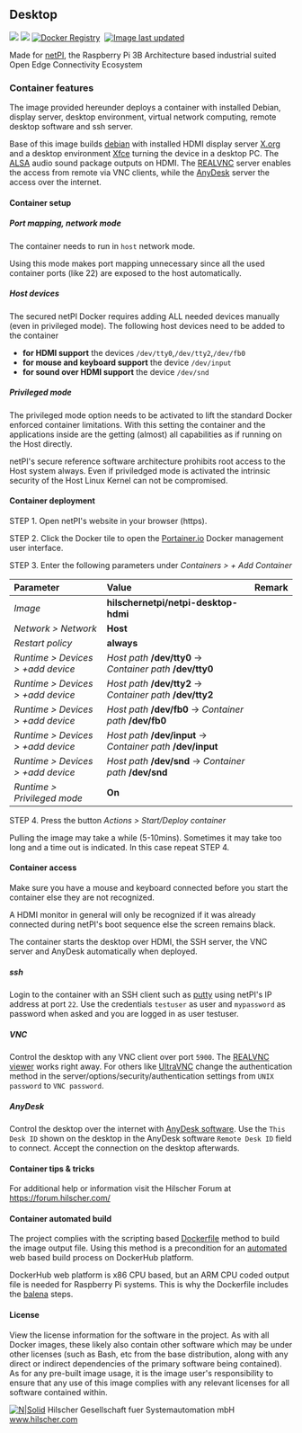 ## Desktop

[![](https://images.microbadger.com/badges/image/hilschernetpi/netpi-desktop-hdmi.svg)](https://microbadger.com/images/hilschernetpi/netpi-desktop-hdmi "Desktop")
[![](https://images.microbadger.com/badges/commit/hilschernetpi/netpi-desktop-hdmi.svg)](https://microbadger.com/images/hilschernetpi//netpi-desktop-hdmi "Desktop")
[![Docker Registry](https://img.shields.io/docker/pulls/hilschernetpi/netpi-desktop-hdmi.svg)](https://registry.hub.docker.com/u/hilschernetpi/netpi-desktop-hdmi/)&nbsp;
[![Image last updated](https://img.shields.io/badge/dynamic/json.svg?url=https://api.microbadger.com/v1/images/hilschernetpi/netpi-desktop-hdmi&label=Image%20last%20updated&query=$.LastUpdated&colorB=007ec6)](http://microbadger.com/images/hilschernetpi/netpi-desktop-hdmi "Image last updated")&nbsp;

Made for [netPI](https://www.netiot.com/netpi/), the Raspberry Pi 3B Architecture based industrial suited Open Edge Connectivity Ecosystem 

### Container features

The image provided hereunder deploys a container with installed Debian, display server, desktop environment, virtual network computing, remote desktop software and ssh server.

Base of this image builds [debian](https://www.balena.io/docs/reference/base-images/base-images/) with installed HDMI display server [X.org](https://en.wikipedia.org/wiki/X.Org_Server) and a desktop environment [Xfce](https://www.xfce.org/?lang=en) turning the device in a desktop PC. The [ALSA](https://wiki.debian.org/ALSA) audio sound package outputs on HDMI. The [REALVNC](https://www.realvnc.com/) server enables the access from remote via VNC clients, while the [AnyDesk](https://anydesk.com/) server the access over the internet.

#### Container setup

##### Port mapping, network mode

The container needs to run in `host` network mode.

Using this mode makes port mapping unnecessary since all the used container ports (like 22) are exposed to the host automatically.

##### Host devices

The secured netPI Docker requires adding ALL needed devices manually (even in privileged mode). The following host devices need to be added to the container

* **for HDMI support** the devices `/dev/tty0`,`/dev/tty2`,`/dev/fb0`
* **for mouse and keyboard support** the device `/dev/input`
* **for sound over HDMI support** the device `/dev/snd`

##### Privileged mode

The privileged mode option needs to be activated to lift the standard Docker enforced container limitations. With this setting the container and the applications inside are the getting (almost) all capabilities as if running on the Host directly. 

netPI's secure reference software architecture prohibits root access to the Host system always. Even if priviledged mode is activated the intrinsic security of the Host Linux Kernel can not be compromised.

#### Container deployment

STEP 1. Open netPI's website in your browser (https).

STEP 2. Click the Docker tile to open the [Portainer.io](http://portainer.io/) Docker management user interface.

STEP 3. Enter the following parameters under *Containers > + Add Container*

Parameter | Value | Remark
:---------|:------ |:------
*Image* | **hilschernetpi/netpi-desktop-hdmi**
*Network > Network* | **Host** |
*Restart policy* | **always**
*Runtime > Devices > +add device* | *Host path* **/dev/tty0** -> *Container path* **/dev/tty0** | 
*Runtime > Devices > +add device* | *Host path* **/dev/tty2** -> *Container path* **/dev/tty2** | 
*Runtime > Devices > +add device* | *Host path* **/dev/fb0** -> *Container path* **/dev/fb0** | 
*Runtime > Devices > +add device* | *Host path* **/dev/input** -> *Container path* **/dev/input** | 
*Runtime > Devices > +add device* | *Host path* **/dev/snd** -> *Container path* **/dev/snd** | 
*Runtime > Privileged mode* | **On** |

STEP 4. Press the button *Actions > Start/Deploy container*

Pulling the image may take a while (5-10mins). Sometimes it may take too long and a time out is indicated. In this case repeat STEP 4.

#### Container access

Make sure you have a mouse and keyboard connected before you start the container else they are not recognized. 

A HDMI monitor in general will only be recognized if it was already connected during netPI's boot sequence else the screen remains black.

The container starts the desktop over HDMI, the SSH server, the VNC server and AnyDesk automatically when deployed.

##### ssh

Login to the container with an SSH client such as [putty](http://www.putty.org/) using netPI's IP address at port `22`. Use the credentials `testuser` as user and `mypassword` as password when asked and you are logged in as user testuser.

##### VNC

Control the desktop with any VNC client over port `5900`. The [REALVNC viewer](https://www.realvnc.com/en/connect/download/viewer/) works right away. For others like [UltraVNC](https://www.uvnc.com/downloads/ultravnc.html) change the authentication method in the server/options/security/authentication settings from `UNIX password` to `VNC password`.

##### AnyDesk

Control the desktop over the internet with [AnyDesk software](https://anydesk.com/en). Use the `This Desk ID` shown on the desktop in the AnyDesk software `Remote Desk ID` field to connect. Accept the connection on the desktop afterwards.

#### Container tips & tricks

For additional help or information visit the Hilscher Forum at https://forum.hilscher.com/

#### Container automated build

The project complies with the scripting based [Dockerfile](https://docs.docker.com/engine/reference/builder/) method to build the image output file. Using this method is a precondition for an [automated](https://docs.docker.com/docker-hub/builds/) web based build process on DockerHub platform.

DockerHub web platform is x86 CPU based, but an ARM CPU coded output file is needed for Raspberry Pi systems. This is why the Dockerfile includes the [balena](https://balena.io/blog/building-arm-containers-on-any-x86-machine-even-dockerhub/) steps.

#### License

View the license information for the software in the project. As with all Docker images, these likely also contain other software which may be under other licenses (such as Bash, etc from the base distribution, along with any direct or indirect dependencies of the primary software being contained).
As for any pre-built image usage, it is the image user's responsibility to ensure that any use of this image complies with any relevant licenses for all software contained within.

[![N|Solid](http://www.hilscher.com/fileadmin/templates/doctima_2013/resources/Images/logo_hilscher.png)](http://www.hilscher.com)  Hilscher Gesellschaft fuer Systemautomation mbH  www.hilscher.com

